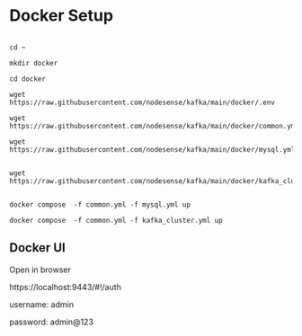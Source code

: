 # Docker Setup


```

cd ~

mkdir docker

cd docker

wget https://raw.githubusercontent.com/nodesense/kafka/main/docker/.env

wget https://raw.githubusercontent.com/nodesense/kafka/main/docker/common.yml

wget https://raw.githubusercontent.com/nodesense/kafka/main/docker/mysql.yml


wget https://raw.githubusercontent.com/nodesense/kafka/main/docker/kafka_cluster.yml
```

```

docker compose  -f common.yml -f mysql.yml up

docker compose  -f common.yml -f kafka_cluster.yml up

```


## Docker  UI 

Open in browser

https://localhost:9443/#!/auth

username: admin

password: admin@123

